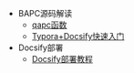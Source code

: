 <!-- _sidebar.md -->

* BAPC源码解读
  * [qapc函数](/BAPC/qapc.md) <!--注意这里是相对路径-->
  * [Typora+Docsify快速入门](/BAPC/Typora+Docsify快速入门.md)
* Docsify部署
  * [Docsify部署教程](/BAPC/Docsify部署教程.md)